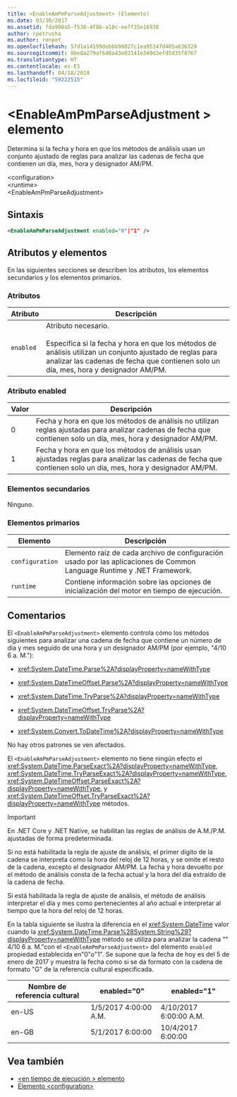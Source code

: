 ```yaml
---
title: <EnableAmPmParseAdjustment> (Elemento)
ms.date: 03/30/2017
ms.assetid: fda998a5-f538-4f8b-a18c-ee7f35e16938
author: rpetrusha
ms.author: ronpet
ms.openlocfilehash: 57d1a14199debbb90827c1ea95347d485a636329
ms.sourcegitcommit: 0be8a279af6d8a43e03141e349d3efd5d35f8767
ms.translationtype: HT
ms.contentlocale: es-ES
ms.lasthandoff: 04/18/2019
ms.locfileid: "59222515"
---
```

# <a name="enableampmparseadjustment-element"></a>\<EnableAmPmParseAdjustment > elemento
Determina si la fecha y hora en que los métodos de análisis usan un conjunto ajustado de reglas para analizar las cadenas de fecha que contienen un día, mes, hora y designador AM/PM.  
  
 \<configuration>  
 \<runtime>  
\<EnableAmPmParseAdjustment>  
  
## <a name="syntax"></a>Sintaxis  
  
```xml  
<EnableAmPmParseAdjustment enabled="0"|"1" />  
```  
  
## <a name="attributes-and-elements"></a>Atributos y elementos  
 En las siguientes secciones se describen los atributos, los elementos secundarios y los elementos primarios.  
  
### <a name="attributes"></a>Atributos  
  
|Atributo|Descripción|  
|---------------|-----------------|  
|`enabled`|Atributo necesario.<br /><br /> Especifica si la fecha y hora en que los métodos de análisis utilizan un conjunto ajustado de reglas para analizar las cadenas de fecha que contienen solo un día, mes, hora y designador AM/PM.|  
  
### <a name="enabled-attribute"></a>Atributo enabled  
  
|Valor|Descripción|  
|-----------|-----------------|  
|0|Fecha y hora en que los métodos de análisis no utilizan reglas ajustadas para analizar cadenas de fecha que contienen solo un día, mes, hora y designador AM/PM.|  
|1|Fecha y hora en que los métodos de análisis usan ajustadas reglas para analizar las cadenas de fecha que contienen solo un día, mes, hora y designador AM/PM.|  
  
### <a name="child-elements"></a>Elementos secundarios  
 Ninguno.  
  
### <a name="parent-elements"></a>Elementos primarios  
  
|Elemento|Descripción|  
|-------------|-----------------|  
|`configuration`|Elemento raíz de cada archivo de configuración usado por las aplicaciones de Common Language Runtime y .NET Framework.|  
|`runtime`|Contiene información sobre las opciones de inicialización del motor en tiempo de ejecución.|  
  
## <a name="remarks"></a>Comentarios  
 El `<EnableAmPmParseAdjustment>` elemento controla cómo los métodos siguientes para analizar una cadena de fecha que contiene un número de día y mes seguido de una hora y un designador AM/PM (por ejemplo, "4/10 6 a. M."):  
  
-   <xref:System.DateTime.Parse%2A?displayProperty=nameWithType>  
  
-   <xref:System.DateTimeOffset.Parse%2A?displayProperty=nameWithType>  
  
-   <xref:System.DateTime.TryParse%2A?displayProperty=nameWithType>  
  
-   <xref:System.DateTimeOffset.TryParse%2A?displayProperty=nameWithType>  
  
-   <xref:System.Convert.ToDateTime%2A?displayProperty=nameWithType>  
  
 No hay otros patrones se ven afectados.  
  
 El `<EnableAmPmParseAdjustment>` elemento no tiene ningún efecto el <xref:System.DateTime.ParseExact%2A?displayProperty=nameWithType>, <xref:System.DateTime.TryParseExact%2A?displayProperty=nameWithType>, <xref:System.DateTimeOffset.ParseExact%2A?displayProperty=nameWithType>, y <xref:System.DateTimeOffset.TryParseExact%2A?displayProperty=nameWithType> métodos.  
  
> [!IMPORTANT]
>  En .NET Core y .NET Native, se habilitan las reglas de análisis de A.M./P.M. ajustadas de forma predeterminada.  
  
 Si no está habilitada la regla de ajuste de análisis, el primer dígito de la cadena se interpreta como la hora del reloj de 12 horas, y se omite el resto de la cadena, excepto el designador AM/PM. La fecha y hora devuelto por el método de análisis consta de la fecha actual y la hora del día extraído de la cadena de fecha.  
  
 Si está habilitada la regla de ajuste de análisis, el método de análisis interpretar el día y mes como pertenecientes al año actual e interpretar al tiempo que la hora del reloj de 12 horas.  
  
 En la tabla siguiente se ilustra la diferencia en el <xref:System.DateTime> valor cuando la <xref:System.DateTime.Parse%28System.String%29?displayProperty=nameWithType> método se utiliza para analizar la cadena "" 4/10 6 a. M."con el `<EnableAmPmParseAdjustment>` del elemento `enabled` propiedad establecida en"0"o"1". Se supone que la fecha de hoy es del 5 de enero de 2017 y muestra la fecha como si se da formato con la cadena de formato "G" de la referencia cultural especificada.  
  
|Nombre de referencia cultural|enabled="0"|enabled="1"|  
|------------------|------------------|------------------|  
|en-US|1/5/2017 4:00:00 A.M.|4/10/2017 6:00:00 A.M.|  
|en-GB|5/1/2017 6:00:00|10/4/2017 6:00:00|  
  
## <a name="see-also"></a>Vea también

- [\<en tiempo de ejecución > elemento](../../../../../docs/framework/configure-apps/file-schema/runtime/runtime-element.md)
- [Elemento \<configuration>](../../../../../docs/framework/configure-apps/file-schema/configuration-element.md)
